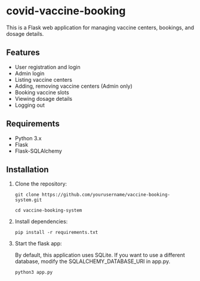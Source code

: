 # covid-vaccine-booking

This is a Flask web application for managing vaccine centers, bookings, and dosage details.

## Features

- User registration and login
- Admin login
- Listing vaccine centers
- Adding, removing vaccine centers (Admin only)
- Booking vaccine slots
- Viewing dosage details
- Logging out

## Requirements

- Python 3.x
- Flask
- Flask-SQLAlchemy

## Installation

1. Clone the repository:

   ```git clone https://github.com/yourusername/vaccine-booking-system.git```

   ```cd vaccine-booking-system```

2. Install dependencies:

    ```pip install -r requirements.txt```

3. Start the flask app:

   By default, this application uses SQLite. If you want to use a different database, modify the SQLALCHEMY_DATABASE_URI in app.py.

    ```python3 app.py```
